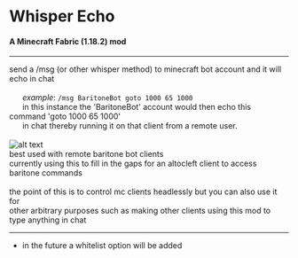 # Whisper Echo
#### A Minecraft Fabric (1.18.2) mod 
---------------

send a /msg (or other whisper method) to minecraft bot account and it will echo in chat </br>
</br>
&nbsp;&nbsp;&nbsp;&nbsp;&nbsp;&nbsp;*example*: `/msg BaritoneBot goto 1000 65 1000` </br>
&nbsp;&nbsp;&nbsp;&nbsp;&nbsp;&nbsp;in this instance the 'BaritoneBot' account would then echo this command 'goto 1000 65 1000'</br>
&nbsp;&nbsp;&nbsp;&nbsp;&nbsp;&nbsp;in chat thereby running it on that client from a remote user. </br>
</br>
![alt text](https://github.com/kyagloski/whisper-echo/example.gif "example") </br>
best used with remote baritone bot clients </br>
currently using this to fill in the gaps for an altocleft client to access baritone commands </br>
</br>
the point of this is to control mc clients headlessly but you can also use it for </br>
other arbitrary purposes such as making other clients using this mod to type anything in chat</br>

---------------
+ in the future a whitelist option will be added
